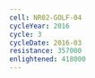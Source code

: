 ```yaml
---
cell: NR02-GOLF-04
cycleYear: 2016
cycle: 3
cycleDate: 2016-03
resistance: 357000
enlightened: 418000
---
```

